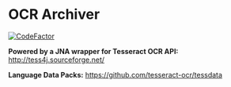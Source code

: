 # OCR Archiver

[![CodeFactor](https://www.codefactor.io/repository/github/hullabaloo-vincent/ocr_archiver/badge)](https://www.codefactor.io/repository/github/hullabaloo-vincent/ocr_archiver)

**Powered by a JNA wrapper for Tesseract OCR API:** http://tess4j.sourceforge.net/

**Language Data Packs:** https://github.com/tesseract-ocr/tessdata
